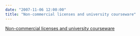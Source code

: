 ```yaml
---
date: "2007-11-06 12:00:00"
title: "Non-commercial licenses and university courseware"
---
```


[Non-commercial licenses and university courseware](/lemire/blog/2007/11-06-non-commercial-licenses-and-university-courseware)

